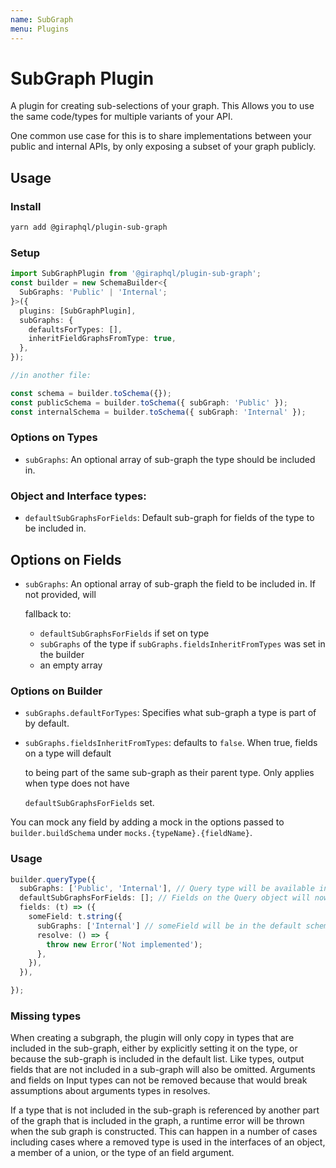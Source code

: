 ```yaml
---
name: SubGraph
menu: Plugins
---
```


# SubGraph Plugin

A plugin for creating sub-selections of your graph. This Allows you to use the same code/types for multiple variants of your API.

One common use case for this is to share implementations between your public and internal APIs, by only exposing a subset of your graph publicly.

## Usage

### Install

```bash
yarn add @giraphql/plugin-sub-graph
```

### Setup

```typescript
import SubGraphPlugin from '@giraphql/plugin-sub-graph';
const builder = new SchemaBuilder<{
  SubGraphs: 'Public' | 'Internal';
}>({
  plugins: [SubGraphPlugin],
  subGraphs: {
    defaultsForTypes: [],
    inheritFieldGraphsFromType: true,
  },
});

//in another file:

const schema = builder.toSchema({});
const publicSchema = builder.toSchema({ subGraph: 'Public' });
const internalSchema = builder.toSchema({ subGraph: 'Internal' });
```

### Options on Types

* `subGraphs`: An optional array of sub-graph the type should be included in.

### Object and Interface types:

* `defaultSubGraphsForFields`: Default sub-graph for fields of the type to be included in.

## Options on Fields

* `subGraphs`: An optional array of sub-graph the field to be included in. If not provided, will

  fallback to:

  * `defaultSubGraphsForFields` if set on type
  * `subGraphs` of the type if `subGraphs.fieldsInheritFromTypes` was set in the builder
  * an empty array

### Options on Builder

* `subGraphs.defaultForTypes`: Specifies what sub-graph a type is part of by default.
* `subGraphs.fieldsInheritFromTypes`: defaults to `false`. When true, fields on a type will default

  to being part of the same sub-graph as their parent type. Only applies when type does not have

  `defaultSubGraphsForFields` set.

You can mock any field by adding a mock in the options passed to `builder.buildSchema` under `mocks.{typeName}.{fieldName}`.

### Usage

```typescript
builder.queryType({
  subGraphs: ['Public', 'Internal'], // Query type will be available in default, Public, and Internal schemas
  defaultSubGraphsForFields: []; // Fields on the Query object will now default to not being a part of any subgraph
  fields: (t) => ({
    someField: t.string({
      subGraphs: ['Internal'] // someField will be in the default schema and "Internal" sub graph, but not present in the Public sub graph
      resolve: () => {
        throw new Error('Not implemented');
      },
    }),
  }),

});
```

### Missing types

When creating a subgraph, the plugin will only copy in types that are included in the sub-graph, either by explicitly setting it on the type, or because the sub-graph is included in the default list. Like types, output fields that are not included in a sub-graph will also be omitted. Arguments and fields on Input types can not be removed because that would break assumptions about arguments types in resolves.

If a type that is not included in the sub-graph is referenced by another part of the graph that is included in the graph, a runtime error will be thrown when the sub graph is constructed. This can happen in a number of cases including cases where a removed type is used in the interfaces of an object, a member of a union, or the type of an field argument.

